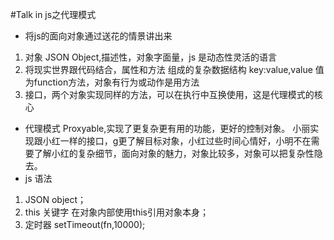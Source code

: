 #Talk in js之代理模式 
- 将js的面向对象通过送花的情景讲出来
1. 对象 JSON Object,描述性，对象字面量，js 是动态性灵活的语言
2. 将现实世界跟代码结合，属性和方法 组成的复杂数据结构
key:value,value 值为function方法，对象有行为或动作是用方法
3. 接口，两个对象实现同样的方法，可以在执行中互换使用，这是代理模式的核心
- 代理模式
Proxyable,实现了更复杂更有用的功能，更好的控制对象。
小丽实现跟小红一样的接口，g更了解目标对象，小红过些时间心情好，小明不在需要了解小红的复杂细节，面向对象的魅力，对象比较多，对象可以把复杂性隐去。
- js 语法
1. JSON object；
2. this 关键字 在对象内部使用this引用对象本身；
3. 定时器
setTimeout(fn,10000);

